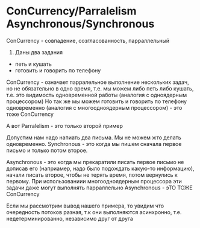 # ConCurrency/Parralelism Asynchronous/Synchronous

ConCurrency - совпадение, созгласованность, парраллельный

1. Даны два задания
 - петь и кушать
 - готовить и говорить по телефону

ConCurrency - означает парралельное выполнение нескольких задач, но не обязательно в одно время, т.е. мы можем либо петь либо кушать, т.е. это видимость одновременной работы (аналогия с одноядерным процессором)
Но так же мы можем готовить и говорить по телефону одновременно (аналогия с многоодноядерным процессором) - это тоже ConCurrency 

А вот Parralelism - это только второй пример

Допустим нам надо напиать два письма. Мы не можем жто делать одновременно.
Synchronous - это когда мы пишем сначала первое письмо и только потом второе.

Asynchronous - это когда мы прекаратили писать первое письмо не дописав его (наприамер, надо было подождать какую-то информацию), начали писать второе, чтобы не терять время, потом вернулись к первому. При использованиии многоодноядерным процессора эти задачи даже могут выполнять парраллельно
Asynchronous - эТО ТОЖЕ ConCurrency

Если мы рассмотрим вывод нашего примера, то увидим что очередность потоков разная, т.к они выполняются асинхронно, т.е. недетерминированно, независимо друг от друга